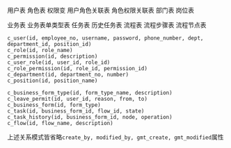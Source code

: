 用户表
角色表
权限变
用户角色关联表
角色权限关联表
部门表
岗位表


业务表
业务表单类型表
任务表
历史任务表
流程表
流程步骤表
流程节点表

```
c_user(id, employee_no, username, password, phone_number, dept, department_id, position_id)
c_role(id, role_name)
c_permission(id, description)
c_user_role(id, user_id, role_id)
c_role_permission(id, role_id, permission_id)
c_department(id, department_no, number)
c_position(id, position_name)

c_business_form_type(id, form_type_name, description)
c_leave_permit(id, user_id, reason, from, to)
c_business_form(id, form_type)
c_task(id, business_form_id, flow_id, state)
c_task_history(id, business_form_id, node, operation)
c_flow(id, flow_name, description)
```
上述关系模式皆省略`create_by, modified_by, gmt_create, gmt_modified`属性


<!--stackedit_data:
eyJoaXN0b3J5IjpbLTE5MjU0OTk5NDMsMTkxMDMzODgzMSwxNj
E3NDQ1MTc0LC0yMDkwMjYzNTEwLC0yMDg4NzQ2NjEyXX0=
-->
